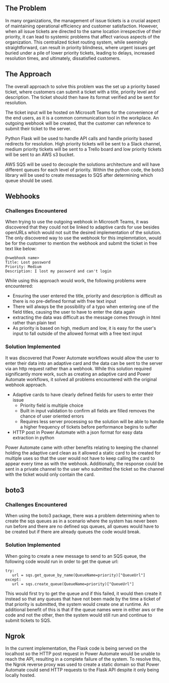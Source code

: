 ## The Problem
In many organizations, the management of issue tickets is a crucial aspect of maintaining operational efficiency and customer satisfaction. However, when all issue tickets are directed to the same location irrespective 
of their priority, it can lead to systemic problems that affect various aspects of the organization. This centralized ticket routing system, while seemingly straightforward, can result in priority blindness, 
where urgent issues get buried under a pile of lower priority tickets, leading to delays, increased resolution times, and ultimately, dissatisfied customers.

## The Approach
The overall approach to solve this problem was the set up a priority based ticket, where customers can submit a ticket with a title, priority level and description. The ticket should then have its format verified and be 
sent for resolution.

The ticket input will be hosted on Microsoft Teams for the convenience of the end users, as it is a common communication tool in the workplace. An outgoing webhook will be created, that the customer can reference to submit their 
ticket to the server.

Python Flask will be used to handle API calls and handle priority based redirects for resolution. High priority tickets will be sent to a Slack channel, medium priority tickets will be sent to a Trello board 
and low priority tickets will be sent to an AWS s3 bucket.

AWS SQS will be used to decouple the solutions architecture and will have different queues for each level of priority. Within the python code, the boto3 library will be used to create messages to SQS after determining 
which queue should be used.



## Webhooks
### Challenges Encountered
When trying to use the outgoing webhook in Microsoft Teams, it was discovered that they could not be linked to adaptive cards for use besides openURLs which would not suit the desired implementation of the solution. The only
discovered way to use the webhook for this implemntation, would be for the customer to mention the webhook and submit the ticket in free text like below:
```
@<webhook name>
Title: Lost password
Priority: Medium
Description: I lost my password and can't login
```
While using this approach would work, the following problems were encountered:
* Ensuring the user entered the title, priority and description is difficult as there is no pre-defined format with free text input
* There will always be the possibility of a typo when entering one of the field titles, causing the user to have to enter the data again
* extracting the data was difficult as the message comes through in html rather than plain text
* As priority is based on high, medium and low, it is easy for the user's input to fall outside of the allowed format with a free text input

### Solution Implemented
It was discovered that Power Automate workflows would allow the user to enter their data into an adaptive card and the data can be sent to the server via an http request rather than a webhook. While this solution required 
significantly more work, such as creating an adaptive card and Power Automate workflows, it solved all problems encountered with the original webhook approach.
* Adaptive cards to have clearly defined fields for users to enter their issue
  * Priority field is multiple choice 
  * Built in input validation to confirm all fields are filled removes the chance of user oriented errors
  * Requires less server processing so the solution will be able to handle a higher frequency of tickets before performance begins to suffer 
* HTTP post in Power Automate with a json format for easy data extraction in python
  
Power Automate came with other benefits relating to keeping the channel holding the adaptive card clean as it allowed a static card to be created for multiple uses so that the user would not have to keep calling the card to appear every time as with the webhook. Additionally, the response could be sent in a private channel to the user who submitted the ticket so the channel with the ticket would only contain the card.

## boto3
### Challenges Encountered
When using the boto3 package, there was a problem determining when to create the sqs queues as in a scenario where the system has never been run before and there are no defined sqs queues, all queues would have to
be created but if there are already queues the code would break.

### Solution Implemented
When going to create a new message to send to an SQS queue, the following code would run in order to get the queue url:
```
try:
   url = sqs.get_queue_by_name(QueueName=priority)["QueueUrl"]
except:
   url = sqs.create_queue(QueueName=priority)["QueueUrl"]
```
This would first try to get the queue and if this failed, it would then create it instead so that any queues that have not been made by the time a ticket of that priority is submitted, the system would create one at runtime. An additional benefit of this is that if the queue names were in either aws or the code and not the other, then the system would still run and continue to submit tickets to SQS.

## Ngrok
In the current implementation, the Flask code is being served on the localhost so the HTTP post request in Power Automate would be unable to reach the API, resulting in a complete failure of the system. To resolve this, the Ngrok reverse proxy was used to create a static domain so that Power Automate could send HTTP requests to the Flask API despite it only being locally hosted.
